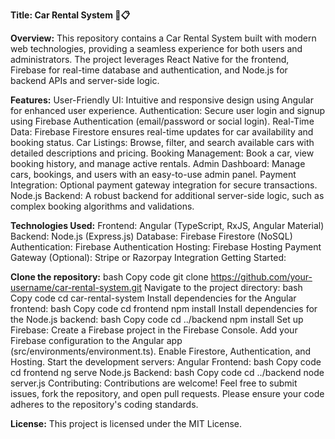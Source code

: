 **Title: Car Rental System 🚗📋**

**Overview:**
This repository contains a Car Rental System built with modern web technologies, providing a seamless experience for both users and administrators. The project leverages React Native for the frontend, Firebase for real-time database and authentication, and Node.js for backend APIs and server-side logic.

**Features:**
User-Friendly UI: Intuitive and responsive design using Angular for enhanced user experience.
Authentication: Secure user login and signup using Firebase Authentication (email/password or social login).
Real-Time Data: Firebase Firestore ensures real-time updates for car availability and booking status.
Car Listings: Browse, filter, and search available cars with detailed descriptions and pricing.
Booking Management: Book a car, view booking history, and manage active rentals.
Admin Dashboard: Manage cars, bookings, and users with an easy-to-use admin panel.
Payment Integration: Optional payment gateway integration for secure transactions.
Node.js Backend: A robust backend for additional server-side logic, such as complex booking algorithms and validations.

**Technologies Used:**
Frontend: Angular (TypeScript, RxJS, Angular Material)
Backend: Node.js (Express.js)
Database: Firebase Firestore (NoSQL)
Authentication: Firebase Authentication
Hosting: Firebase Hosting
Payment Gateway (Optional): Stripe or Razorpay Integration
Getting Started:

**Clone the repository:**
bash
Copy code
git clone https://github.com/your-username/car-rental-system.git
Navigate to the project directory:
bash
Copy code
cd car-rental-system
Install dependencies for the Angular frontend:
bash
Copy code
cd frontend
npm install
Install dependencies for the Node.js backend:
bash
Copy code
cd ../backend
npm install
Set up Firebase:
Create a Firebase project in the Firebase Console.
Add your Firebase configuration to the Angular app (src/environments/environment.ts).
Enable Firestore, Authentication, and Hosting.
Start the development servers:
Angular Frontend:
bash
Copy code
cd frontend
ng serve
Node.js Backend:
bash
Copy code
cd ../backend
node server.js
Contributing:
Contributions are welcome! Feel free to submit issues, fork the repository, and open pull requests. Please ensure your code adheres to the repository's coding standards.

**License:**
This project is licensed under the MIT License.
